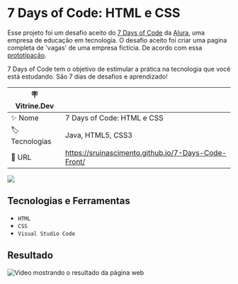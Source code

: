 # 7 Days of Code: HTML e CSS

Esse projeto foi um desafio aceito do [7 Days of Code](https://7daysofcode.io/) da [Alura](https://www.alura.com.br/), uma empresa de educação em tecnologia. O desafio aceito foi criar uma pagina completa de 'vagas' de uma empresa fictícia. De acordo com essa [prototipação](https://www.figma.com/file/mm3MLozvUDGhDRTxSLlGL5/7daysOfCode-HTML-CSS?node-id=0%3A1).


7 Days of Code tem o objetivo de estimular a prática na tecnologia que você está estudando. São 7 dias de desafios e aprendizado!

| 🪧 Vitrine.Dev |     |
| -------------  | --- |
| ✨ Nome        |  7 Days of Code: HTML e CSS
| 🏷️ Tecnologias | Java, HTML5, CSS3
| 🚀 URL         | https://sruinascimento.github.io/7-Days-Code-Front/


![](https://user-images.githubusercontent.com/57668890/198282832-13a014c2-e9c5-4ebe-918c-08191fdb425f.jpeg#vitrinedev)


<h2> Tecnologias e Ferramentas </h2>

- ``HTML``
- ``CSS``
- ``Visual Studio Code``

<h2> Resultado </h2>

![Vídeo mostrando o resultado da página web](https://user-images.githubusercontent.com/56182156/173688976-b542a1ec-45d0-4b52-8167-928e0d322764.gif)

